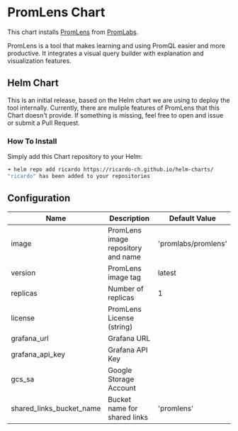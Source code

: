 # PromLens Chart

This chart installs [PromLens](https://promlens.com/) from [PromLabs](https://promlabs.com/).

PromLens is a tool that makes learning and using PromQL easier and more productive. It integrates a visual query builder with explanation and visualization features.

## Helm Chart

This is an initial release, based on the Helm chart we are using to deploy the tool internally. Currently, there are muliple features of PromLens that this Chart doesn't provide. If something is missing, feel free to open and issue or submit a Pull Request.

### How To Install

Simply add this Chart repository to your Helm:

```sh
➜ helm repo add ricardo https://ricardo-ch.github.io/helm-charts/
"ricardo" has been added to your repositories
```

## Configuration

|Name|Description| Default Value|
|----|-----------|--------------|
| image | PromLens image repository and name | 'promlabs/promlens' |
| version | PromLens image tag | latest |
| replicas | Number of replicas | 1 |
| license | PromLens License (string) | |
| grafana_url | Grafana URL | |
| grafana_api_key | Grafana API Key | |
| gcs_sa | Google Storage Account | |
| shared_links_bucket_name | Bucket name for shared links | 'promlens' |
